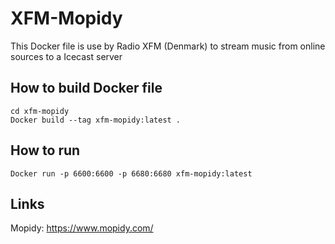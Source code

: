 # XFM-Mopidy
This Docker file is use by Radio XFM (Denmark) to stream music from online sources to a Icecast server

## How to build Docker file
```shell
cd xfm-mopidy
Docker build --tag xfm-mopidy:latest .
```

## How to run
```shell
Docker run -p 6600:6600 -p 6680:6680 xfm-mopidy:latest
```

## Links
Mopidy: https://www.mopidy.com/